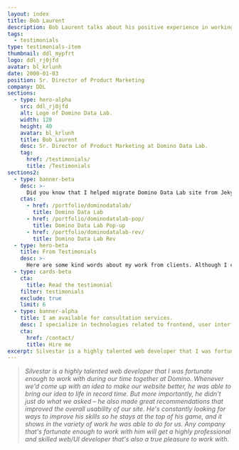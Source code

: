 ```yaml
---
layout: index
title: Bob Laurent
description: Bob Laurent talks about his positive experience in working with Silvestar Bistrović.
tags:
  - testimonials
type: testimonials-item
thumbnail: ddl_mypfrt
logo: ddl_rj0jfd
avatar: bl_krlunh
date: 2000-01-03
position: Sr. Director of Product Marketing
company: DDL
sections:
  - type: hero-alpha
    src: ddl_rj0jfd
    alt: Logo of Domino Data Lab.
    width: 128
    height: 40
    avatar: bl_krlunh
    title: Bob Laurent
    desc: Sr. Director of Product Marketing at Domino Data Lab.
    tag:
      href: /testimonials/
      title: /Testimonials
sections2:
  - type: banner-beta
    desc: >-
      Did you know that I helped migrate Domino Data Lab site from Jekyll to HubSpot CMS?
    ctas:
      - href: /portfolio/dominodatalab/
        title: Domino Data Lab
      - href: /portfolio/dominodatalab-pop/
        title: Domino Data Lab Pop-up
      - href: /portfolio/dominodatalab-rev/
        title: Domino Data Lab Rev
  - type: hero-beta
    title: From Testimonials
    desc: >-
      Here are some kind words about my work from clients. Although I collaborated with clients from more than 10 countries, most of them come from **The United States**.
  - type: cards-beta
    cta:
      title: Read the testimonial
    filter: testimonials
    exclude: true
    limit: 6
  - type: banner-alpha
    title: I am available for consultation services.
    desc: I specialize in technologies related to frontend, user interface, and website development.
    cta:
      href: /contact/
      title: Hire me
excerpt: Silvestar is a highly talented web developer that I was fortunate enough to work with...
---
```


> _Silvestar is a highly talented web developer that I was fortunate enough to work with during our time together at Domino. Whenever we'd come up with an idea to make our website better, he was able to bring our idea to life in record time. But more importantly, he didn't just do what we asked – he also made great recommendations that improved the overall usability of our site. He's constantly looking for ways to improve his skills so he stays at the top of his game, and it shows in the variety of work he was able to do for us. Any company that's fortunate enough to work with him will get a highly professional and skilled web/UI developer that's also a true pleasure to work with._

